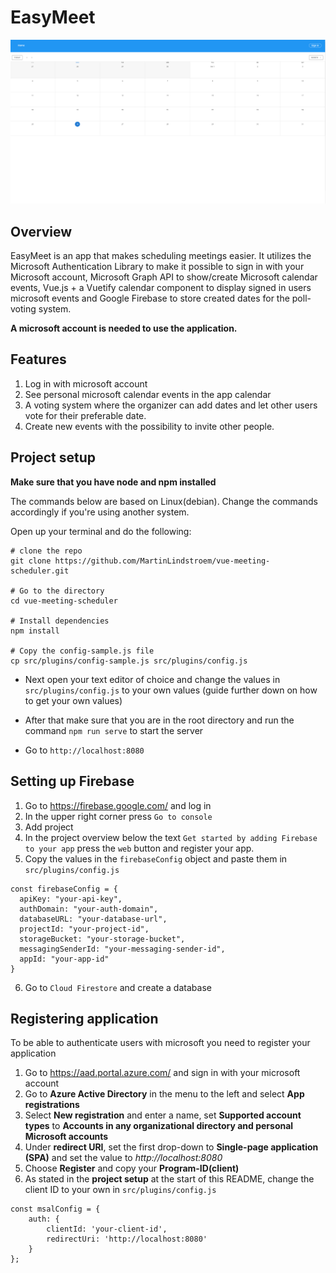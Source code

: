# EasyMeet
![Calendar](./src/assets/meeting-scheduler.png)

## Overview
EasyMeet is an app that makes scheduling meetings easier. It utilizes the Microsoft Authentication Library to make it possible to sign in with your Microsoft account, Microsoft Graph API to show/create Microsoft calendar events, Vue.js + a Vuetify calendar component to display signed in users microsoft events and Google Firebase to store created dates for the poll-voting system.

**A microsoft account is needed to use the application.**

## Features
1. Log in with microsoft account
2. See personal microsoft calendar events in the app calendar
3. A voting system where the organizer can add dates and let other users vote for their preferable date.
4. Create new events with the possibility to invite other people.

## Project setup
**Make sure that you have node and npm installed**

The commands below are based on Linux(debian). Change the commands accordingly if you're using another system.

Open up your terminal and do the following:
```
# clone the repo
git clone https://github.com/MartinLindstroem/vue-meeting-scheduler.git

# Go to the directory
cd vue-meeting-scheduler

# Install dependencies
npm install

# Copy the config-sample.js file
cp src/plugins/config-sample.js src/plugins/config.js
```

* Next open your text editor of choice and change the values in `src/plugins/config.js` to your own values (guide further down on how to get your own values)

* After that make sure that you are in the root directory and run the command `npm run serve` to start the server

* Go to `http://localhost:8080`

## Setting up Firebase
1. Go to https://firebase.google.com/ and log in
2. In the upper right corner press `Go to console`
3. Add project
4. In the project overview below the text `Get started by adding Firebase to your app` press the `web` button and register your app.
5. Copy the values in the `firebaseConfig` object and paste them in `src/plugins/config.js`
```
const firebaseConfig = {
  apiKey: "your-api-key",
  authDomain: "your-auth-domain",
  databaseURL: "your-database-url",
  projectId: "your-project-id",
  storageBucket: "your-storage-bucket",
  messagingSenderId: "your-messaging-sender-id",
  appId: "your-app-id"
}
```
6. Go to `Cloud Firestore` and create a database

## Registering application
To be able to authenticate users with microsoft you need to register your application

1. Go to https://aad.portal.azure.com/ and sign in with your microsoft account
2. Go to **Azure Active Directory** in the menu to the left and select **App registrations**
3. Select **New registration** and enter a name, set **Supported account types** to **Accounts in any organizational directory and personal Microsoft accounts**
4. Under **redirect URI**, set the first drop-down to **Single-page application (SPA)** and set the value to *http://localhost:8080*
5. Choose **Register** and copy your **Program-ID(client)**
6. As stated in the **project setup** at the start of this README, change the client ID to your own in `src/plugins/config.js` 
```
const msalConfig = {
    auth: {
        clientId: 'your-client-id',
        redirectUri: 'http://localhost:8080'
    }
};
```
